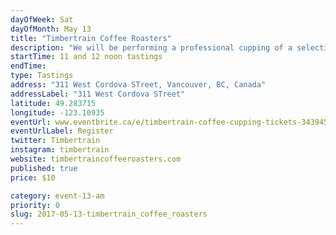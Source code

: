 ```yaml
---
dayOfWeek: Sat
dayOfMonth: May 13
title: "Timbertrain Coffee Roasters"
description: "We will be performing a professional cupping of a selection of coffees hand-roasted by us. These coffees will be from a wide variety of countries, regions, varietals, and altitudes, and will demonstrate a range of tasting notes and flavours. <br> <br> The event will also include a class on how to cup coffees, the purpose of cupping, and lessons on roasting and brewing. Perfect for coffee geeks and new fans alike."
startTime: 11 and 12 noon tastings
endTime: 
type: Tastings
address: "311 West Cordova STreet, Vancouver, BC, Canada"
addressLabel: "311 West Cordova STreet"
latitude: 49.283715
longitude: -123.10935
eventUrl: www.eventbrite.ca/e/timbertrain-coffee-cupping-tickets-34394568079
eventUrlLabel: Register
twitter: Timbertrain
instagram: timbertrain
website: timbertraincoffeeroasters.com
published: true
price: $10

category: event-13-am
priority: 0
slug: 2017-05-13-timbertrain_coffee_roasters
---
```

